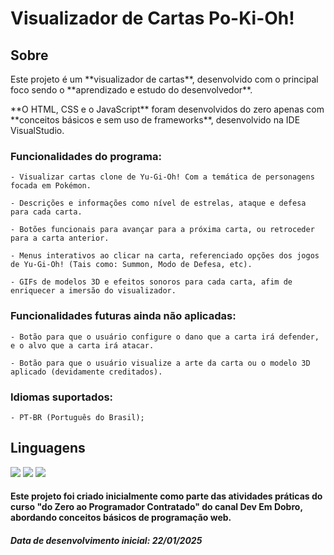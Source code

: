 # Visualizador de Cartas Po-Ki-Oh!

<h2>Sobre</h2>
<p>Este projeto é um **visualizador de cartas**, desenvolvido com o principal foco sendo o **aprendizado e estudo do desenvolvedor**.</p>
<p>**O HTML, CSS e o JavaScript** foram desenvolvidos do zero apenas com **conceitos básicos e sem uso de frameworks**, desenvolvido na IDE VisualStudio.</p>

<h3>Funcionalidades do programa:</h3>

    - Visualizar cartas clone de Yu-Gi-Oh! Com a temática de personagens focada em Pokémon.

    - Descrições e informações como nível de estrelas, ataque e defesa para cada carta.

    - Botões funcionais para avançar para a próxima carta, ou retroceder para a carta anterior.

    - Menus interativos ao clicar na carta, referenciado opções dos jogos de Yu-Gi-Oh! (Tais como: Summon, Modo de Defesa, etc).

    - GIFs de modelos 3D e efeitos sonoros para cada carta, afim de enriquecer a imersão do visualizador.
    
<h3>Funcionalidades futuras ainda não aplicadas:</h3>

    - Botão para que o usuário configure o dano que a carta irá defender, e o alvo que a carta irá atacar.
    
    - Botão para que o usuário visualize a arte da carta ou o modelo 3D aplicado (devidamente creditados).
    
<h3>Idiomas suportados:</h3>

    - PT-BR (Português do Brasil);
    

<h2>Linguagens</h2>
<div>
  <img src="https://img.shields.io/badge/HTML-239120?style=for-the-badge&logo=html5&logoColor=white">
  <img src="https://img.shields.io/badge/CSS-239120?&style=for-the-badge&logo=css3&logoColor=white">
  <img src="https://img.shields.io/badge/JavaScript-F7DF1E?style=for-the-badge&logo=javascript&logoColor=black">
</div>

<h4>Este projeto foi criado inicialmente como parte das atividades práticas do curso "do Zero ao Programador Contratado" do canal Dev Em Dobro, abordando conceitos básicos de programação web.</h4>
<h5>Data de desenvolvimento inicial: 22/01/2025</h5>
